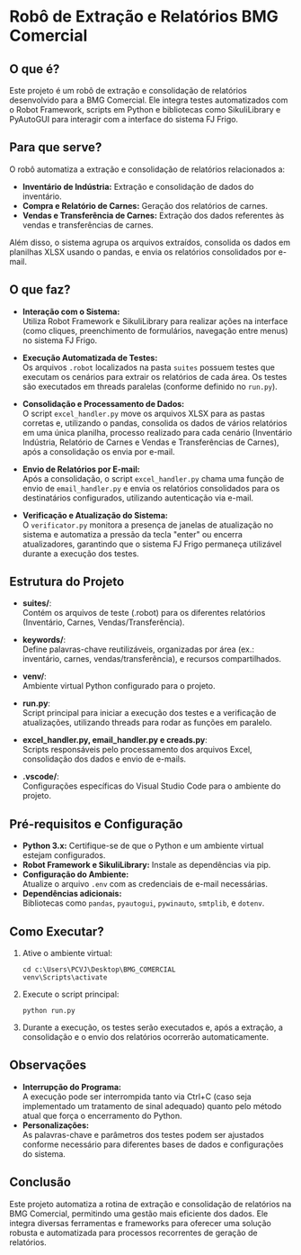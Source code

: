 # Robô de Extração e Relatórios BMG Comercial

## O que é?

Este projeto é um robô de extração e consolidação de relatórios desenvolvido para a BMG Comercial. Ele integra testes automatizados com o Robot Framework, scripts em Python e bibliotecas como SikuliLibrary e PyAutoGUI para interagir com a interface do sistema FJ Frigo.  

## Para que serve?

O robô automatiza a extração e consolidação de relatórios relacionados a:
- **Inventário de Indústria:** Extração e consolidação de dados do inventário.
- **Compra e Relatório de Carnes:** Geração dos relatórios de carnes.
- **Vendas e Transferência de Carnes:** Extração dos dados referentes às vendas e transferências de carnes.

Além disso, o sistema agrupa os arquivos extraídos, consolida os dados em planilhas XLSX usando o pandas, e envia os relatórios consolidados por e-mail.

## O que faz?

- **Interação com o Sistema:**  
  Utiliza Robot Framework e SikuliLibrary para realizar ações na interface (como cliques, preenchimento de formulários, navegação entre menus) no sistema FJ Frigo.

- **Execução Automatizada de Testes:**  
  Os arquivos `.robot` localizados na pasta `suites` possuem testes que executam os cenários para extrair os relatórios de cada área. Os testes são executados em threads paralelas (conforme definido no `run.py`).

- **Consolidação e Processamento de Dados:**  
  O script `excel_handler.py` move os arquivos XLSX para as pastas corretas e, utilizando o pandas, consolida os dados de vários relatórios em uma única planilha, processo realizado para cada cenário (Inventário Indústria, Relatório de Carnes e Vendas e Transferências de Carnes), após a consolidação os envia por e-mail.  
   
- **Envio de Relatórios por E-mail:**  
  Após a consolidação, o script `excel_handler.py` chama uma função de envio de `email_handler.py` e envia os relatórios consolidados para os destinatários configurados, utilizando autenticação via e-mail.

- **Verificação e Atualização do Sistema:**  
  O `verificator.py` monitora a presença de janelas de atualização no sistema e automatiza a pressão da tecla "enter" ou encerra atualizadores, garantindo que o sistema FJ Frigo permaneça utilizável durante a execução dos testes.

## Estrutura do Projeto

- **suites/**:  
  Contém os arquivos de teste (.robot) para os diferentes relatórios (Inventário, Carnes, Vendas/Transferência).

- **keywords/**:  
  Define palavras-chave reutilizáveis, organizadas por área (ex.: inventário, carnes, vendas/transferência), e recursos compartilhados.

- **venv/**:  
  Ambiente virtual Python configurado para o projeto.

- **run.py**:  
  Script principal para iniciar a execução dos testes e a verificação de atualizações, utilizando threads para rodar as funções em paralelo.

- **excel_handler.py, email_handler.py e creads.py**:  
  Scripts responsáveis pelo processamento dos arquivos Excel, consolidação dos dados e envio de e-mails.
  
- **.vscode/**:  
  Configurações específicas do Visual Studio Code para o ambiente do projeto.

## Pré-requisitos e Configuração

- **Python 3.x:** Certifique-se de que o Python e um ambiente virtual estejam configurados.
- **Robot Framework e SikuliLibrary:** Instale as dependências via pip.
- **Configuração do Ambiente:**  
  Atualize o arquivo `.env` com as credenciais de e-mail necessárias.
- **Dependências adicionais:**  
  Bibliotecas como `pandas`, `pyautogui`, `pywinauto`, `smtplib`, e `dotenv`.

## Como Executar?

1. Ative o ambiente virtual:
    ```shell
    cd c:\Users\PCVJ\Desktop\BMG_COMERCIAL
    venv\Scripts\activate
    ```
2. Execute o script principal:
    ```shell
    python run.py
    ```
3. Durante a execução, os testes serão executados e, após a extração, a consolidação e o envio dos relatórios ocorrerão automaticamente.

## Observações

- **Interrupção do Programa:**  
  A execução pode ser interrompida tanto via Ctrl+C (caso seja implementado um tratamento de sinal adequado) quanto pelo método atual que força o encerramento do Python.
- **Personalizações:**  
  As palavras-chave e parâmetros dos testes podem ser ajustados conforme necessário para diferentes bases de dados e configurações do sistema.

## Conclusão

Este projeto automatiza a rotina de extração e consolidação de relatórios na BMG Comercial, permitindo uma gestão mais eficiente dos dados. Ele integra diversas ferramentas e frameworks para oferecer uma solução robusta e automatizada para processos recorrentes de geração de relatórios.
